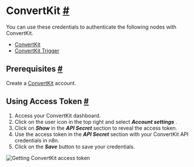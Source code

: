 


 ConvertKit
 [#](#convertkit "Permanent link")
===============================================



 You can use these credentials to authenticate the following nodes with ConvertKit.
 


* [ConvertKit](/integrations/builtin/app-nodes/n8n-nodes-base.convertkit/)
* [ConvertKit Trigger](/integrations/builtin/trigger-nodes/n8n-nodes-base.convertkittrigger/)



 Prerequisites
 [#](#prerequisites "Permanent link")
-----------------------------------------------------



 Create a
 [ConvertKit](https://convertkit.com/) 
 account.
 



 Using Access Token
 [#](#using-access-token "Permanent link")
---------------------------------------------------------------


1. Access your ConvertKit dashboard.
2. Click on the user icon in the top right and select
 ***Account settings***
 .
3. Click on
 ***Show***
 in the
 ***API Secret***
 section to reveal the access token.
4. Use the access token in the
 ***API Secret***
 section with your ConvertKit API credentials in n8n.
5. Click on the
 ***Save***
 button to save your credentials.



![Getting ConvertKit access token](https://d33wubrfki0l68.cloudfront.net/67a841ac3a377874fac253e7afbb4ab689c31ec8/748c0/_images/integrations/builtin/credentials/convertkit/using-access-token.gif)





